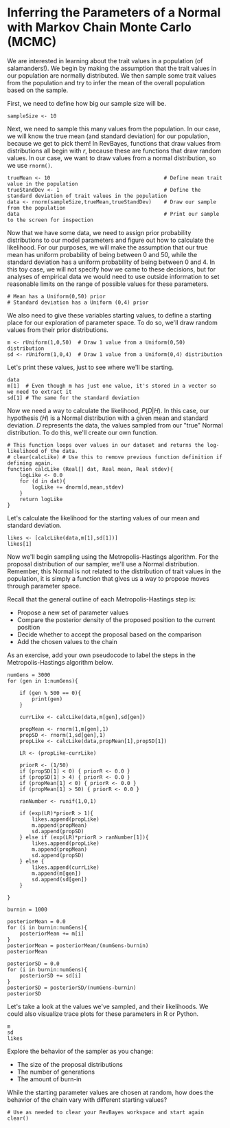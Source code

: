 # Inferring the Parameters of a Normal with Markov Chain Monte Carlo (MCMC)

We are interested in learning about the trait values in a population (of salamanders!). We begin by making the assumption that the trait values in our population are normally distributed. We then sample some trait values from the population and try to infer the mean of the overall population based on the sample.

First, we need to define how big our sample size will be.

```
sampleSize <- 10
```

Next, we need to sample this many values from the population. In our case, we will know the true mean (and standard deviation) for our population, because we get to pick them! In RevBayes, functions that draw values from distributions all begin with _r_, because these are functions that draw random values. In our case, we want to draw values from a normal distribution, so we use `rnorm()`.

```
trueMean <- 10                                     # Define mean trait value in the population
trueStandDev <- 1                                  # Define the standard deviation of trait values in the population
data <- rnorm(sampleSize,trueMean,trueStandDev)    # Draw our sample from the population
data                                               # Print our sample to the screen for inspection
```

Now that we have some data, we need to assign prior probability distributions to our model parameters and figure out how to calculate the likelihood. For our purposes, we will make the assumption that our true mean has uniform probability of being between 0 and 50, while the standard deviation has a uniform probability of being between 0 and 4. In this toy case, we will not specify how we came to these decisions, but for analyses of empirical data we would need to use outside information to set reasonable limits on the range of possible values for these parameters.

```
# Mean has a Uniform(0,50) prior
# Standard deviation has a Uniform (0,4) prior
```

We also need to give these variables starting values, to define a starting place for our exploration of parameter space. To do so, we'll draw random values from their prior distributions.

```
m <- rUniform(1,0,50)  # Draw 1 value from a Uniform(0,50) distribution
sd <- rUniform(1,0,4)  # Draw 1 value from a Uniform(0,4) distribution
```

Let's print these values, just to see where we'll be starting.

```
data
m[1]  # Even though m has just one value, it's stored in a vector so we need to extract it
sd[1] # The same for the standard deviation
```

Now we need a way to calculate the likelihood, _P_(_D_|_H_). In this case, our hypothesis (_H_) is a Normal distribution with a given mean and standard deviation. _D_ represents the data, the values sampled from our "true" Normal distribution. To do this, we'll create our own function.

```
# This function loops over values in our dataset and returns the log-likelihood of the data.
# clear(calcLike) # Use this to remove previous function definition if defining again.
function calcLike (Real[] dat, Real mean, Real stdev){
    logLike <- 0.0
    for (d in dat){
        logLike += dnorm(d,mean,stdev)
    }
    return logLike
}
```

Let's calculate the likelihood for the starting values of our mean and standard deviation.

```
likes <- [calcLike(data,m[1],sd[1])]
likes[1]
```

Now we'll begin sampling using the Metropolis-Hastings algorithm. For the proposal distribution of our sampler, we'll use a Normal distribution. Remember, this Normal is not related to the distribution of trait values in the population, it is simply a function that gives us a way to propose moves through parameter space.

Recall that the general outline of each Metropolis-Hastings step is:

- Propose a new set of parameter values
- Compare the posterior density of the proposed position to the current position
- Decide whether to accept the proposal based on the comparison
- Add the chosen values to the chain

As an exercise, add your own pseudocode to label the steps in the Metropolis-Hastings algorithm below.

```
numGens = 3000
for (gen in 1:numGens){
    
    if (gen % 500 == 0){
        print(gen)
    }
    
    currLike <- calcLike(data,m[gen],sd[gen])
    
    propMean <- rnorm(1,m[gen],1)
    propSD <- rnorm(1,sd[gen],1)
    propLike <- calcLike(data,propMean[1],propSD[1])
    
    LR <- (propLike-currLike)
    
    priorR <- (1/50)
    if (propSD[1] < 0) { priorR <- 0.0 }
    if (propSD[1] > 4) { priorR <- 0.0 }
    if (propMean[1] < 0) { priorR <- 0.0 }
    if (propMean[1] > 50) { priorR <- 0.0 }
    
    ranNumber <- runif(1,0,1)
    
    if (exp(LR)*priorR > 1){
        likes.append(propLike)
        m.append(propMean)
        sd.append(propSD)
    } else if (exp(LR)*priorR > ranNumber[1]){
        likes.append(propLike)
        m.append(propMean)
        sd.append(propSD)
    } else {
        likes.append(currLike)
        m.append(m[gen])
        sd.append(sd[gen])
    }
    
}

burnin = 1000

posteriorMean = 0.0
for (i in burnin:numGens){
    posteriorMean += m[i]
}
posteriorMean = posteriorMean/(numGens-burnin)
posteriorMean

posteriorSD = 0.0
for (i in burnin:numGens){
    posteriorSD += sd[i]
}
posteriorSD = posteriorSD/(numGens-burnin)
posteriorSD
```

Let's take a look at the values we've sampled, and their likelihoods. We could also visualize trace plots for these parameters in R or Python.

```
m
sd
likes
```

Explore the behavior of the sampler as you change:

- The size of the proposal distributions
- The number of generations
- The amount of burn-in

While the starting parameter values are chosen at random, how does the behavior of the chain vary with different starting values?

```
# Use as needed to clear your RevBayes workspace and start again
clear()
```
